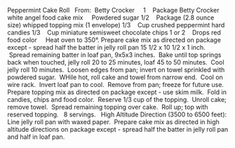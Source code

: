 Peppermint Cake Roll
 
From:  Betty Crocker
 
 
1    Package Betty Crocker white angel food cake mix
    Powdered sugar
1/2    Package (2.8 ounce size) whipped topping mix (1 envelope)
1/3    Cup crushed peppermint hard candies
1/3    Cup miniature semisweet chocolate chips
1 or 2    Drops red food color
 
 
Heat oven to 350°. Prepare cake mix as directed on package except - spread half the batter in jelly roll pan 15 1/2 x 10 1/2 x 1 inch.  Spread remaining batter in loaf pan, 9x5x3 inches.  Bake until top springs back when touched, jelly roll 20 to 25 minutes, loaf 45 to 50 minutes.  Cool jelly roll 10 minutes.  Loosen edges from pan; invert on towel sprinkled with powdered sugar.  WHile hot, roll cake and towel from narrow end.  Cool on wire rack.  Invert loaf pan to cool.  Remove from pan; freeze for future use. 
Prepare topping mix as directed on package except - use skim milk.  Fold in candies, chips and food color.  Reserve 1/3 cup of the topping.  Unroll cake; remove towel.  Spread remaining topping over cake.  Roll up; top with reserved topping. 
 
8 servings.
 
High Altitude Direction (3500 to 6500 feet): Line jelly roll pan with waxed paper.  Prepare cake mix as directed in high altitude directions on package except - spread half the batter in jelly roll pan and half in loaf pan.
